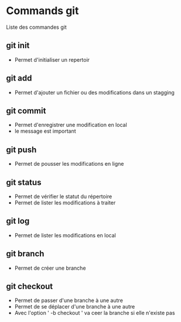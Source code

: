 # Commands git

Liste des commandes git

## git init
- Permet d'initialiser un repertoir

## git add
- Permet d'ajouter un fichier ou des modifications dans un stagging

## git commit
- Permet d'enregistrer une modification en local
- le message est important

## git push
- Permet de pousser les modifications en ligne

## git status
- Permet de vérifier le statut du répertoire
- Permet de lister les modifications à traiter

## git log
- Permet de lister les modifications en local

## git branch
- Permet de créer une branche

## git checkout
- Permet de passer d'une branche à une autre
- Permet de se déplacer d'une branche à une autre
- Avec l'option ' -b checkout ' va ceer la branche si elle n'existe pas
